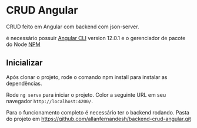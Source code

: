 # CRUD Angular

CRUD feito em Angular com backend com json-server.

é necessário possuir [Angular CLI](https://github.com/angular/angular-cli) version 12.0.1  e o gerenciador de pacote do Node [NPM](https://nodejs.org/en/download/)

## Inicializar

Após clonar o projeto, rode o comando npm install para instalar as dependências.

Rode `ng serve` para iniciar o projeto. Color a seguinte URL em seu navegador `http://localhost:4200/`. 

Para o funcionamento completo é necessário ter o backend rodando. Pasta do projeto em https://github.com/allanfernandesh/backend-crud-angular.git


